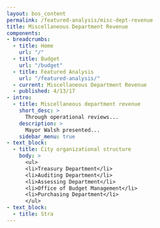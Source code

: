 ```yaml
---
layout: bos_content
permalink: /featured-analysis/misc-dept-revenue
title: Miscellaneous Department Revenue
components:
- breadcrumbs:
  - title: Home
    url: "/"
  - title: Budget
    url: "/budget"
  - title: Featured Analysis
    url: "/featured-analysis/"
  - current: Miscellaneous Department Revenue
  - published: 4/13/17
- intro:
  - title: Miscellaneous department revenue
    short_desc: >
      Through operational reviews...
    description: >
      Mayor Walsh presented...
    sidebar_menu: true    
- text_block:
  - title: City organizational structure
    body: >
      <ul>
      <li>Treasury Department</li>
      <li>Auditing Department</li>
      <li>Assessing Department</li>
      <li>Office of Budget Management</li>
      <li>Purchasing Department</li>
      </ul>
- text_block:
  - title: Stra
---
```

